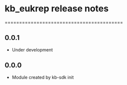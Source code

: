 # kb_eukrep release notes
=========================================

0.0.1
-----
* Under development

0.0.0
-----
* Module created by kb-sdk init
